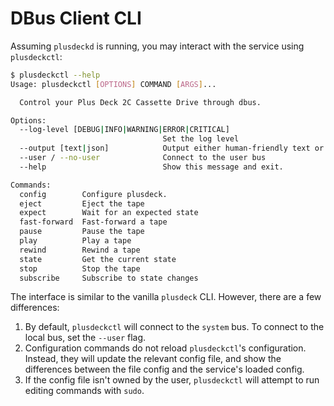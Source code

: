 # DBus Client CLI

Assuming `plusdeckd` is running, you may interact with the service using `plusdeckctl`:

```sh
$ plusdeckctl --help
Usage: plusdeckctl [OPTIONS] COMMAND [ARGS]...

  Control your Plus Deck 2C Cassette Drive through dbus.

Options:
  --log-level [DEBUG|INFO|WARNING|ERROR|CRITICAL]
                                  Set the log level
  --output [text|json]            Output either human-friendly text or JSON
  --user / --no-user              Connect to the user bus
  --help                          Show this message and exit.

Commands:
  config        Configure plusdeck.
  eject         Eject the tape
  expect        Wait for an expected state
  fast-forward  Fast-forward a tape
  pause         Pause the tape
  play          Play a tape
  rewind        Rewind a tape
  state         Get the current state
  stop          Stop the tape
  subscribe     Subscribe to state changes
```

The interface is similar to the vanilla `plusdeck` CLI. However, there are a few differences:

1. By default, `plusdeckctl` will connect to the `system` bus. To connect to the local bus, set the `--user` flag.
2. Configuration commands do not reload `plusdeckctl`'s configuration. Instead, they will update the relevant config file, and show the differences between the file config and the service's loaded config.
3. If the config file isn't owned by the user, `plusdeckctl` will attempt to run editing commands with `sudo`.
